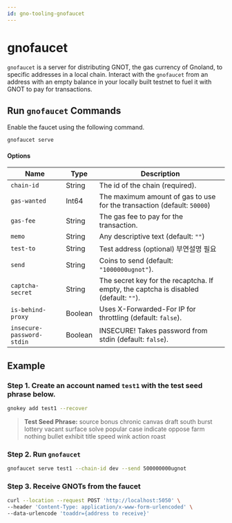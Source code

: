 ```yaml
---
id: gno-tooling-gnofaucet
---
```


# gnofaucet

`gnofaucet` is a server for distributing GNOT, the gas currency of Gnoland, to specific addresses in a local chain. Interact with the `gnofaucet` from an address with an empty balance in your locally built testnet to fuel it with GNOT to pay for transactions.

## Run `gnofaucet` Commands

Enable the faucet using the following command.

```bash
gnofaucet serve
```

#### **Options**

| Name                      | Type    | Description                                                                          |
| ------------------------- | ------- | ------------------------------------------------------------------------------------ |
| `chain-id`                | String  | The id of the chain (required).                                                      |
| `gas-wanted`              | Int64   | The maximum amount of gas to use for the transaction (default: `50000`)              |
| `gas-fee`                 | String  | The gas fee to pay for the transaction.                                              |
| `memo`                    | String  | Any descriptive text (default: `""`)                                                 |
| `test-to`                 | String  | Test address (optional) 부연설명 필요                                                |
| `send`                    | String  | Coins to send (default: `"1000000ugnot"`).                                           |
| `captcha-secret`          | String  | The secret key for the recaptcha. If empty, the captcha is disabled (default: `""`). |
| `is-behind-proxy`         | Boolean | Uses X-Forwarded-For IP for throttling (default: `false`).                           |
| `insecure-password-stdin` | Boolean | INSECURE! Takes password from stdin (default: `false`).                              |

## Example

### Step 1. Create an account named `test1` with the test seed phrase below.

```bash
gnokey add test1 --recover
```

> **Test Seed Phrase:** source bonus chronic canvas draft south burst lottery vacant surface solve popular case indicate oppose farm nothing bullet exhibit title speed wink action roast

### **Step 2. Run `gnofaucet`**

```bash
gnofaucet serve test1 --chain-id dev --send 500000000ugnot
```

### **Step 3. Receive GNOTs from the faucet**

```bash
curl --location --request POST 'http://localhost:5050' \
--header 'Content-Type: application/x-www-form-urlencoded' \
--data-urlencode 'toaddr={address to receive}'
```
